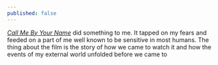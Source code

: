 ```yaml
---
published: false
---
```

[_Call Me By Your Name_](https://www.newyorker.com/magazine/2017/12/04/call-me-by-your-name-an-erotic-triumph "New Yorker review of 'Call Me By Your Name'") did something to me. It tapped on my fears and feeded on a part of me well known to be sensitive in most humans. The thing about the film is the story of how we came to watch it and how the events of my external world unfolded before we came to 